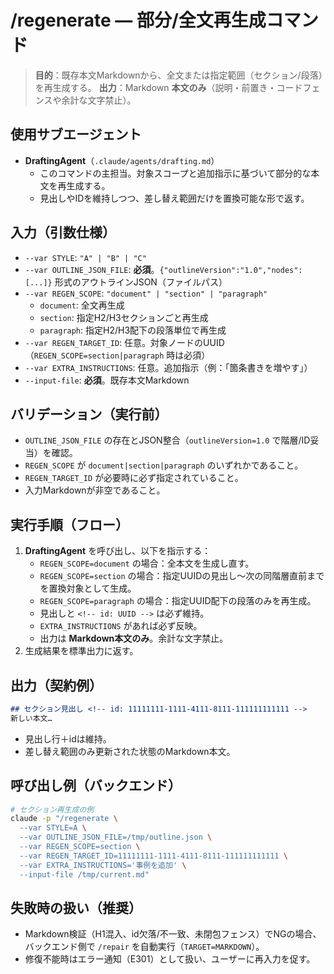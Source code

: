 # /regenerate — 部分/全文再生成コマンド
>
> **目的**：既存本文Markdownから、全文または指定範囲（セクション/段落）を再生成する。
> **出力**：Markdown **本文のみ**（説明・前置き・コードフェンスや余計な文字禁止）。

## 使用サブエージェント

- **DraftingAgent**（`.claude/agents/drafting.md`）
  - このコマンドの主担当。対象スコープと追加指示に基づいて部分的な本文を再生成する。
  - 見出しやIDを維持しつつ、差し替え範囲だけを置換可能な形で返す。

## 入力（引数仕様）

- `--var STYLE`: `"A" | "B" | "C"`
- `--var OUTLINE_JSON_FILE`: **必須**。`{"outlineVersion":"1.0","nodes":[...]}` 形式のアウトラインJSON（ファイルパス）
- `--var REGEN_SCOPE`: `"document" | "section" | "paragraph"`
  - `document`: 全文再生成
  - `section`: 指定H2/H3セクションごと再生成
  - `paragraph`: 指定H2/H3配下の段落単位で再生成
- `--var REGEN_TARGET_ID`: 任意。対象ノードのUUID（`REGEN_SCOPE=section|paragraph` 時は必須）
- `--var EXTRA_INSTRUCTIONS`: 任意。追加指示（例：「箇条書きを増やす」）
- `--input-file`: **必須**。既存本文Markdown

## バリデーション（実行前）

- `OUTLINE_JSON_FILE` の存在とJSON整合（`outlineVersion=1.0` で階層/ID妥当）を確認。
- `REGEN_SCOPE` が `document|section|paragraph` のいずれかであること。
- `REGEN_TARGET_ID` が必要時に必ず指定されていること。
- 入力Markdownが非空であること。

## 実行手順（フロー）

1. **DraftingAgent** を呼び出し、以下を指示する：
   - `REGEN_SCOPE=document` の場合：全本文を生成し直す。
   - `REGEN_SCOPE=section` の場合：指定UUIDの見出し〜次の同階層直前までを置換対象として生成。
   - `REGEN_SCOPE=paragraph` の場合：指定UUID配下の段落のみを再生成。
   - 見出しと `<!-- id: UUID -->` は必ず維持。
   - `EXTRA_INSTRUCTIONS` があれば必ず反映。
   - 出力は **Markdown本文のみ**。余計な文字禁止。
2. 生成結果を標準出力に返す。

## 出力（契約例）

```markdown
## セクション見出し <!-- id: 11111111-1111-4111-8111-111111111111 -->
新しい本文…
```

- 見出し行＋idは維持。
- 差し替え範囲のみ更新された状態のMarkdown本文。

## 呼び出し例（バックエンド）

```bash
# セクション再生成の例
claude -p "/regenerate \
  --var STYLE=A \
  --var OUTLINE_JSON_FILE=/tmp/outline.json \
  --var REGEN_SCOPE=section \
  --var REGEN_TARGET_ID=11111111-1111-4111-8111-111111111111 \
  --var EXTRA_INSTRUCTIONS='事例を追加' \
  --input-file /tmp/current.md"
```

## 失敗時の扱い（推奨）

- Markdown検証（H1混入、id欠落/不一致、未閉包フェンス）でNGの場合、バックエンド側で `/repair` を自動実行（`TARGET=MARKDOWN`）。
- 修復不能時はエラー通知（E301）として扱い、ユーザーに再入力を促す。
